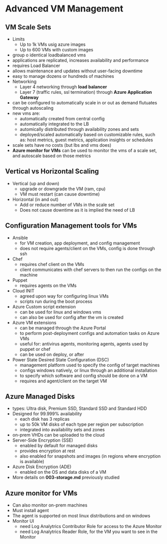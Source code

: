 # Advanced VM Management

## VM Scale Sets
- Limits
  - Up to 1k VMs usig azure images
  - Up to 600 VMs with custom images
- group o identical loadbalanced vms
- applications are replicated, increases availability and performance
- requires Load Balancer
- allows maintenance and updates without user-facing downtime
- easy to manage dozens or hundreds of machines
- Networking
  - Layer 4 networking through __load balancer__
  - Layer 7 (traffic rules, ssl termination) through __Azure Application Gateway__
- can be configured to automatically scale in or out as demand flutuates through autoscaling
- new vms are:
  - automatically created from central config
  - automatically integrated to the LB
  - automically distributed through availability zones and sets
  - deployed/scaled automatically based on customizable rules, such as: host metrics, guest metrics, application insights or schedules
- scale sets have no costs (but lbs and vms does)
- __Azure monitor for VMs__ can be used to monitor the vms of a scale set, and autoscale based on those metrics

## Vertical vs Horizontal Scaling
- Vertical (up and down)
  - upgrade or downgrade the VM (ram, cpu)
  - VM must restart (can cause downtime)
- Horizontal (in and out)
  - Add or reduce number of VMs in the scale set
  - Does not cause downtime as it is implied the need of LB

## Configuration Management tools for VMs
- Ansible
  - for VM creation, app deployment, and config management
  - does not require agents/client on the VMs, config is done through ssh
- Chef
  - requires chef client on the VMs
  - client communicates with chef servers to then run the configs on the machine
- Puppet
  - requires agents on the VMs
- Cloud INIT
  - agreed upon way for configuring linux VMs
  - scripts run during the boot process
- Azure Custom script extension
  - can be used for linux and windows vms
  - can also be used for config after the vm is created
- Azure VM extensions
  - can be managed through the Azure Portal
  - to perform post-deployment configs and automation tasks on Azure VMs
  - useful for: antivirus agents, monitoring agents, agents used by puppet or chef
  - can be used on deploy, or after
- Power State Desired State Configuration (DSC)
  - management platform used to specify the config of target machines
  - configs windows natively, or linux through an additional installation
  - to specify which software and config should be done on a VM
  - requires and agent/client on the target VM

## Azure Managed Disks
- types: Ultra disk, Premium SSD, Standard SSD and Standard HDD
- Designed for 99.999% availability
  - each disk has 3 replicas
  - up to 50k VM disks of each type per region per subscription
  - integrated into availability sets and zones
- on-prem VHDs can be uploaded to the cloud
- Server-Side Encryption (SSE)
  - enabled by default for managed disks
  - provides encryption at rest
  - also enabled for snapshots and images (in regions where encryption is available)
- Azure Disk Encryption (ADE)
  - enabled on the OS and data disks of a VM
- More details on __003-storage.md__ previously studied

## Azure monitor for VMs
- Can also monitor on-prem machines
- Must install agent
- The agent is supported on most linux distributions and on windows
- Monitor UI
  - need Log Analytrics Contributor Role for access to the Azure Monitor
  - need Log Analytrics Reader Role, for the VM you want to see in the Monitor

